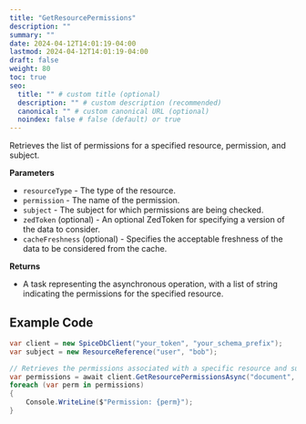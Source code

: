 ```yaml
---
title: "GetResourcePermissions"
description: ""
summary: ""
date: 2024-04-12T14:01:19-04:00
lastmod: 2024-04-12T14:01:19-04:00
draft: false
weight: 80
toc: true
seo:
  title: "" # custom title (optional)
  description: "" # custom description (recommended)
  canonical: "" # custom canonical URL (optional)
  noindex: false # false (default) or true
---
```

Retrieves the list of permissions for a specified resource, permission, and subject.

**Parameters**

- `resourceType` - The type of the resource.
- `permission` - The name of the permission.
- `subject` - The subject for which permissions are being checked.
- `zedToken` (optional) - An optional ZedToken for specifying a version of the data to consider.
- `cacheFreshness` (optional) - Specifies the acceptable freshness of the data to be considered from the cache.

**Returns**

- A task representing the asynchronous operation, with a list of string indicating the permissions for the specified resource.

## Example Code

```csharp
var client = new SpiceDbClient("your_token", "your_schema_prefix");
var subject = new ResourceReference("user", "bob");

// Retrieves the permissions associated with a specific resource and subject.
var permissions = await client.GetResourcePermissionsAsync("document", "reader", subject);
foreach (var perm in permissions)
{
    Console.WriteLine($"Permission: {perm}");
}
```